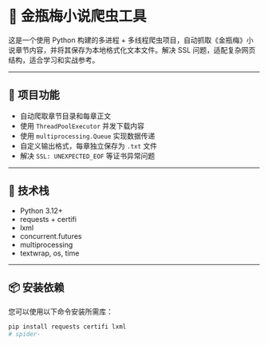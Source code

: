 # 🌿 金瓶梅小说爬虫工具

这是一个使用 Python 构建的多进程 + 多线程爬虫项目，自动抓取《金瓶梅》小说章节内容，并将其保存为本地格式化文本文件。解决 SSL 问题，适配复杂网页结构，适合学习和实战参考。

---

## 🚀 项目功能

- 自动爬取章节目录和每章正文
- 使用 `ThreadPoolExecutor` 并发下载内容
- 使用 `multiprocessing.Queue` 实现数据传递
- 自定义输出格式，每章独立保存为 `.txt` 文件
- 解决 `SSL: UNEXPECTED_EOF` 等证书异常问题

---

## 🧱 技术栈

- Python 3.12+
- requests + certifi
- lxml
- concurrent.futures
- multiprocessing
- textwrap, os, time

---

## 📦 安装依赖

您可以使用以下命令安装所需库：

```bash
pip install requests certifi lxml
# spider-
